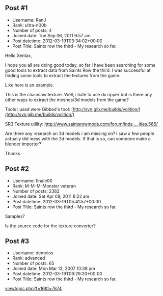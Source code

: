 ## Post #1
- Username: RanJ
- Rank: ultra-n00b
- Number of posts: 4
- Joined date: Tue Sep 06, 2011 9:57 am
- Post datetime: 2012-03-19T03:34:02+00:00
- Post Title: Saints row the third - My research so far.

Hello Xentax, 

I hope you all are doing good today, so far i have been searching for some good tools to extract data from Saints Row the third. I was successful at finding some tools to extract the textures from the game.

Like here is an example.  



This is the chainsaw texture. Well, i hate to use dx ripper but is there any other ways to extract the meshes/3d models from the game?

Tools i used were Gibbed's tool: [http://svn.gib.me/builds/volition/](http://svn.gib.me/builds/volition/)

SR3 Texture utility: [http://www.saintsrowmods.com/forum/inde ... ities.566/](http://www.saintsrowmods.com/forum/index.php?threads/sr3-texture-utilities.566/)

Are there any research on 3d models i am missing on? i saw a few people actually did mess with the 3d models. If that is so, can someone make a blender importer?

Thanks.
## Post #2
- Username: finale00
- Rank: M-M-M-Monster veteran
- Number of posts: 2382
- Joined date: Sat Apr 09, 2011 8:22 am
- Post datetime: 2012-03-19T05:41:57+00:00
- Post Title: Saints row the third - My research so far.

Samples?

Is the source code for the texture converter?
## Post #3
- Username: demolos
- Rank: advanced
- Number of posts: 65
- Joined date: Mon Mar 12, 2007 10:38 pm
- Post datetime: 2012-03-19T09:29:20+00:00
- Post Title: Saints row the third - My research so far.

[viewtopic.php?f=16&t=7874](http://forum.xentax.com/viewtopic.php?f=16&t=7874)
